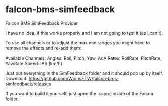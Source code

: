 # falcon-bms-simfeedback



Falcon BMS SimFeedback Provider



I have no idea, if this works properly and I am not going to test it (as I can't).

To use all channels or to adjust the max min ranges you might have to remove the effects and re-add them:

Available Channels:
Angles: Roll, Pitch, Yaw, AoA
Rates: RollRate, PitchRate, YawRate
Speed: IAS (km/h)

Just put everything in the SimFeedback folder and it should pop up by itself.
Download:
https://github.com/WidosFTW/falcon-bms-simfeedback/releases


If you want to build it yourself, just open the .csproj inside of the Falcon folder. 